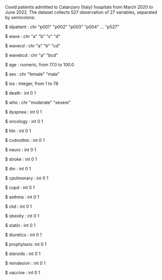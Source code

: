 Covid patients admitted to Catanzaro (Italy) hospitals from March 2020 to June 2022. The dataset collects 527 observation of  27 variables, separated by semicolons:


 $ idpatient  : chr  "p001" "p002" "p003" "p004" ... "p527"
 
 $ wave       : chr  "a" "b" "c" "d" 

 $ wavecd     : chr  "a" "b" "cd" 
 
 $ wavebcd    : chr  "a" "bcd"

 $ age        : numeric, from 17.0 to 100.0

 $ sex        : chr  "female" "male"

 $ los        : integer, from 1 to 78

 $ death      : int  0 1 

 $ who        : chr  "moderate" "severe"

 $ dyspnea    : int  0 1 
 
 $ oncology   : int  0 1 
 
 $ htn        : int  0 1 
 
 $ cvdnothtn  : int  0 1 
 
 $ neuro      : int  0 1 
 
 $ stroke     : int  0 1 
 
 $ dm         : int  0 1 
 
 $ cpulmonary : int  0 1 
 
 $ copd       : int  0 1 
 
 $ asthma     : int  0 1 
 
 $ ckd        : int  0 1 
 
 $ obesity    : int  0 1 
 
 $ statin     : int  0 1 
 
 $ diuretics  : int  0 1 
 
 $ prophylaxis: int  0 1 
 
 $ steroids   : int  0 1 
 
 $ remdesivir : int  0 1 
 
 $ vaccine    : int  0 1


